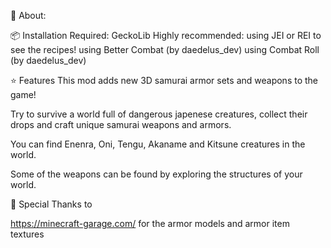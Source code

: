 📖 About:

📦 Installation
Required:
GeckoLib
Highly recommended:
using JEI or REI to see the recipes!
using Better Combat (by daedelus_dev)
using Combat Roll (by daedelus_dev)
 

⭐️ Features
This mod adds new 3D samurai armor sets and weapons to the game!

Try to survive a world full of dangerous japenese creatures, collect their drops and craft unique samurai weapons and armors.

You can find Enenra, Oni, Tengu, Akaname and Kitsune creatures in the world.


Some of the weapons can be found by exploring the structures of your world.

 

🎨 Special Thanks to

https://minecraft-garage.com/  for the armor models and armor item textures
